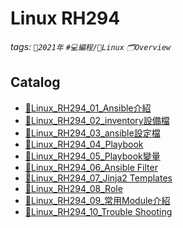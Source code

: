 Linux RH294
===
###### tags: `📆2021年` `#💻編程/🐧Linux` `🗂Overview`

Catalog
---
- [🐧Linux_RH294_01_Ansible介紹](https://hackmd.io/@MickeyHuang233/Linux_RH294_01_Ansible介紹)
- [🐧Linux_RH294_02_inventory設備檔](https://hackmd.io/@MickeyHuang233/Linux_RH294_02_inventory設備檔)
- [🐧Linux_RH294_03_ansible設定檔](https://hackmd.io/@MickeyHuang233/Linux_RH294_03_ansible設定檔)
- [🐧Linux_RH294_04_Playbook](https://hackmd.io/@MickeyHuang233/Linux_RH294_04_Playbook)
- [🐧Linux_RH294_05_Playbook變量](https://hackmd.io/@MickeyHuang233/Linux_RH294_05_Playbook變量)
- [🐧Linux_RH294_06_Ansible Filter]()
- [🐧Linux_RH294_07_Jinja2 Templates]()
- [🐧Linux_RH294_08_Role]()
- [🐧Linux_RH294_09_常用Module介紹]()
- [🐧Linux_RH294_10_Trouble Shooting]()
